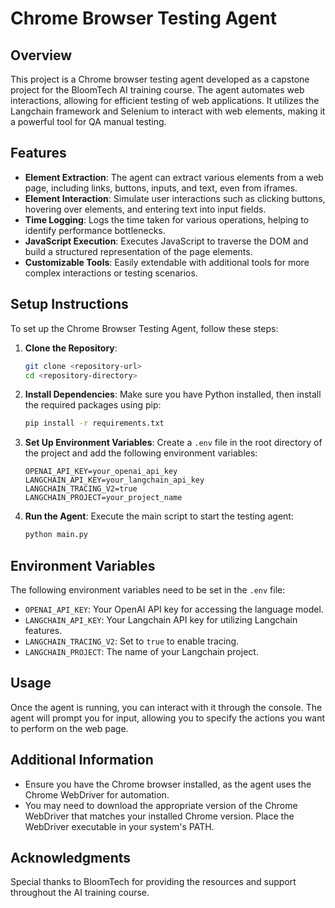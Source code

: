 # Chrome Browser Testing Agent

## Overview

This project is a Chrome browser testing agent developed as a capstone project for the BloomTech AI training course. The agent automates web interactions, allowing for efficient testing of web applications. It utilizes the Langchain framework and Selenium to interact with web elements, making it a powerful tool for QA manual testing.

## Features

- **Element Extraction**: The agent can extract various elements from a web page, including links, buttons, inputs, and text, even from iframes.
- **Element Interaction**: Simulate user interactions such as clicking buttons, hovering over elements, and entering text into input fields.
- **Time Logging**: Logs the time taken for various operations, helping to identify performance bottlenecks.
- **JavaScript Execution**: Executes JavaScript to traverse the DOM and build a structured representation of the page elements.
- **Customizable Tools**: Easily extendable with additional tools for more complex interactions or testing scenarios.

## Setup Instructions

To set up the Chrome Browser Testing Agent, follow these steps:

1. **Clone the Repository**:
   ```bash
   git clone <repository-url>
   cd <repository-directory>
   ```

2. **Install Dependencies**:
   Make sure you have Python installed, then install the required packages using pip:
   ```bash
   pip install -r requirements.txt
   ```

3. **Set Up Environment Variables**:
   Create a `.env` file in the root directory of the project and add the following environment variables:
   ```env
   OPENAI_API_KEY=your_openai_api_key
   LANGCHAIN_API_KEY=your_langchain_api_key
   LANGCHAIN_TRACING_V2=true
   LANGCHAIN_PROJECT=your_project_name
   ```

4. **Run the Agent**:
   Execute the main script to start the testing agent:
   ```bash
   python main.py
   ```

## Environment Variables

The following environment variables need to be set in the `.env` file:

- `OPENAI_API_KEY`: Your OpenAI API key for accessing the language model.
- `LANGCHAIN_API_KEY`: Your Langchain API key for utilizing Langchain features.
- `LANGCHAIN_TRACING_V2`: Set to `true` to enable tracing.
- `LANGCHAIN_PROJECT`: The name of your Langchain project.

## Usage

Once the agent is running, you can interact with it through the console. The agent will prompt you for input, allowing you to specify the actions you want to perform on the web page.

## Additional Information

- Ensure you have the Chrome browser installed, as the agent uses the Chrome WebDriver for automation.
- You may need to download the appropriate version of the Chrome WebDriver that matches your installed Chrome version. Place the WebDriver executable in your system's PATH.

## Acknowledgments

Special thanks to BloomTech for providing the resources and support throughout the AI training course.